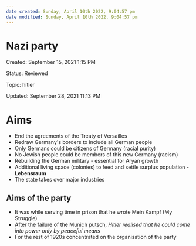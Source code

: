 ```yaml
---
date created: Sunday, April 10th 2022, 9:04:57 pm
date modified: Sunday, April 10th 2022, 9:04:57 pm
---
```


# Nazi party

Created: September 15, 2021 1:15 PM

Status: Reviewed

Topic: hitler

Updated: September 28, 2021 11:13 PM

# Aims

- End the agreements of the Treaty of Versailles
- Redraw Germany's borders to include all German people
- Only Germans could be citizens of Germany (racial purity)
- No Jewish people could be members of this new Germany (racism)
- Rebuilding the German military - essential for Aryan growth
- Additional living space (colonies) to feed and settle surplus population - **Lebensraum**
- The state takes over major industries

## Aims of the party

- It was while serving time in prison that he wrote Mein Kampf (My Struggle)
- After the failure of the Munich putsch, *Hitler realised that he could come into power only by peaceful means*
- For the rest of 1920s concentrated on the organisation of the party